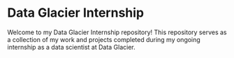 
# Data Glacier Internship

Welcome to my Data Glacier Internship repository! 
This repository serves as a collection of my work and projects completed during my ongoing internship as a data scientist at Data Glacier.
